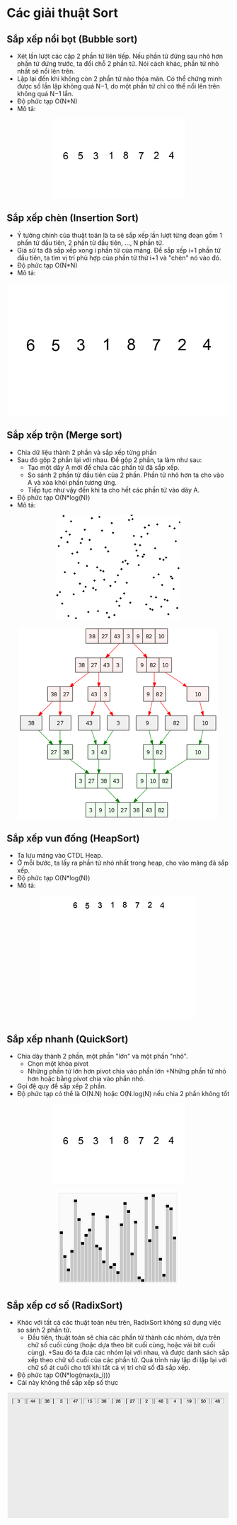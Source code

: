# Các giải thuật Sort
## Sắp xếp nổi bọt (Bubble sort)
- Xét lần lượt các cặp 2 phần tử liên tiếp. Nếu phần tử đứng sau nhỏ hơn phần tử đứng trước, ta đổi chỗ 2 phần tử. Nói cách khác, phần tử nhỏ nhất sẽ nổi lên trên.
- Lặp lại đến khi không còn 2 phần tử nào thỏa mãn. Có thể chứng minh được số lần lặp không quá N−1, do một phần tử chỉ có thể nổi lên trên không quá N−1 lần.
- Độ phức tạp O(N*N)
- Mô tả:
<p align="center">
  <img src="img/Bubble-sort-example.gif"/>
</p>

## Sắp xếp chèn (Insertion Sort)
- Ý tưởng chính của thuật toán là ta sẽ sắp xếp lần lượt từng đoạn gồm 1 phần tử đầu tiên, 2 phần tử đầu tiên, …, N phần tử.
- Giả sử ta đã sắp xếp xong i phần tử của mảng. Để sắp xếp i+1 phần tử đầu tiên, ta tìm vị trí phù hợp của phần tử thứ i+1 và "chèn" nó vào đó.
- Độ phức tạp O(N*N)
- Mô tả:
<p align="center">
  <img src="img/Insertion-sort-example.gif"/>
</p>

## Sắp xếp trộn (Merge sort)
- Chia dữ liệu thành 2 phần và sắp xếp từng phần
- Sau đó gộp 2 phần lại với nhau. Để gộp 2 phần, ta làm như sau:
    + Tạo một dãy A mới để chứa các phần tử đã sắp xếp.
    + So sánh 2 phần tử đầu tiên của 2 phần. Phần tử nhỏ hơn ta cho vào A và xóa khỏi phần tương ứng.
    + Tiếp tục như vậy đến khi ta cho hết các phần tử vào dãy A.
- Độ phức tạp O(N*log(N))
- Mô tả:
<p align="center">
  <img src="img/Merge_sort_animation2.gif"/>
</p>
<p align="center">
  <img src="img/merge_sort.png"/>
</p>

## Sắp xếp vun đống (HeapSort)
- Ta lưu mảng vào CTDL Heap.
- Ở mỗi bước, ta lấy ra phần tử nhỏ nhất trong heap, cho vào mảng đã sắp xếp.
- Độ phức tạp O(N*log(N))
- Mô tả:
<p align="center">
  <img src="img/Heapsort-example.gif"/>
</p>

## Sắp xếp nhanh (QuickSort)
- Chia dãy thành 2 phần, một phần "lớn" và một phần "nhỏ".
    + Chọn một khóa pivot
    + Những phần tử lớn hơn pivot chia vào phần lớn
    +Những phần tử nhỏ hơn hoặc bằng pivot chia vào phần nhỏ.
- Gọi đệ quy để sắp xếp 2 phần.
- Độ phức tạp có thể là O(N.N) hoặc O(N.log(N) nếu chia 2 phần không tốt
<p align="center">
  <img src="img/Quicksort-example.gif"/>
</p>
<p align="center">
  <img src="img/Sorting_quicksort_anim.gif"/>
</p>

## Sắp xếp cơ số (RadixSort)
- Khác với tất cả các thuật toán nêu trên, RadixSort không sử dụng việc so sánh 2 phần tử.
    + Đầu tiên, thuật toán sẽ chia các phần tử thành các nhóm, dựa trên chữ số cuối cùng (hoặc dựa theo bit cuối cùng, hoặc vài bit cuối cùng).
    +Sau đó ta đưa các nhóm lại với nhau, và được danh sách sắp xếp theo chữ số cuối của các phần tử. Quá trình này lặp đi lặp lại với chữ số át cuối cho tới khi tất cả vị trí chữ số đã sắp xếp.
- Độ phức tạp O(N*log(max(a_i)))
- Cái này không thể sắp xếp số thực
<p align="center">
  <img src="img/radixSort.gif"/>
</p>
